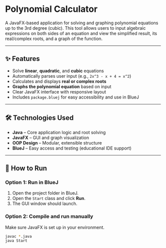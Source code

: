 # Polynomial Calculator

A JavaFX-based application for solving and graphing polynomial equations up to the 3rd degree (cubic). This tool allows users to input algebraic expressions on both sides of an equation and view the simplified result, its real/complex roots, and a graph of the function.

---

## ✨ Features

- Solve **linear**, **quadratic**, and **cubic** equations
- Automatically parses user input (e.g., `2x^3 - x + 4 = x^2`)
- Calculates and displays **real or complex roots**
- **Graphs the polynomial equation** based on input
- Clear JavaFX interface with responsive layout
- Includes `package.bluej` for easy accessibility and use in BlueJ

---

## 🛠️ Technologies Used

- **Java** – Core application logic and root solving
- **JavaFX** – GUI and graph visualization
- **OOP Design** – Modular, extensible structure
- **BlueJ** – Easy access and testing (educational IDE support)

---

## 🚀 How to Run

### Option 1: Run in BlueJ
1. Open the project folder in BlueJ.
2. Open the `Start` class and click **Run**.
3. The GUI window should launch.

### Option 2: Compile and run manually
Make sure JavaFX is set up in your environment.

```bash
javac *.java
java Start
